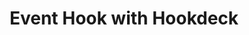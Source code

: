 ---
title: Event Hook with Hookdeck
excerpt: How to demonstrate an Event Hook using Hookdeck
layout: Guides
sections:
- main
---